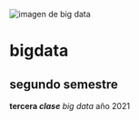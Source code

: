 ![imagen de big data](https://keepcodeclean.com/wp-content/uploads/2020/05/web-scraping.png)
# bigdata
## segundo semestre
**tercera _clase_**
_big data_
año 2021
